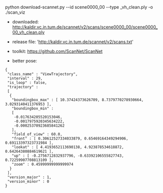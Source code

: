 python download-scannet.py --id scene0000_00 --type _vh_clean.ply -o ./scan_viz

- downloaded: <http://kaldir.vc.in.tum.de/scannet/v2/scans/scene0000_00/scene0000_00_vh_clean.ply>

- release file: 'http://kaldir.vc.in.tum.de/scannet/v2/scans.txt'

- toolkit: <https://github.com/ScanNet/ScanNet>

- better pose:

```
{
 "class_name" : "ViewTrajectory",
 "interval" : 29,
 "is_loop" : false,
 "trajectory" :
 [
  {
   "boundingbox_max" : [ 10.37424373626709, 8.7379770278930664, 3.0293140411376953 ],
   "boundingbox_min" :
   [
    -0.017634205520153046,
    -0.0017975920345634222,
    -0.00025370923685841262
   ],
   "field_of_view" : 60.0,
   "front" : [ 0.30612527334033879, 0.65469164349294906, 0.69113397323731984 ],
   "lookat" : [ 4.4193652113690138, 4.923878534618872, 0.64264380884619621 ],
   "up" : [ -0.2756712832937796, -0.63392106555827743, 0.72259907708813109 ],
   "zoom" : 0.45999999999999974
  }
 ],
 "version_major" : 1,
 "version_minor" : 0
}
```

